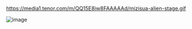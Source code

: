 https://media1.tenor.com/m/QQ15E8iw8FAAAAAd/mizisua-alien-stage.gif

![image](https://github.com/user-attachments/assets/93b1d0eb-0f79-478e-97ca-6b090cc964cf)



<!---
eternalsnowfall/eternalsnowfall is a ✨ special ✨ repository because its `README.md` (this file) appears on your GitHub profile.
You can click the Preview link to take a look at your changes.
--->
